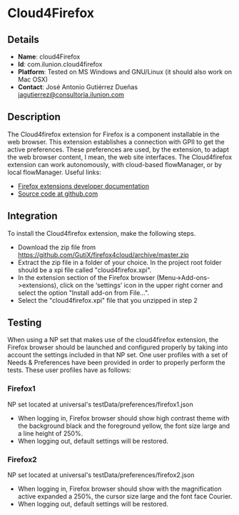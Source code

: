 # Cloud4Firefox

## Details

* __Name__: cloud4Firefox
* __Id__: com.ilunion.cloud4firefox
* __Platform__: Tested on MS Windows and GNU/Linux (it should also work on Mac OSX)
* __Contact__: José Antonio Gutiérrez Dueñas <jagutierrez@consultoria.ilunion.com>

## Description
The Cloud4firefox extension for Firefox is a component installable in the web browser. This extension establishes a connection with GPII to get the active preferences. These preferences are used, by the extension, to adapt the web browser content, I mean, the web site interfaces.
The Cloud4firefox extension can work autonomously, with cloud-based flowManager, or by local flowManager.
Useful links:

  * [Firefox extensions developer documentation](https://developer.mozilla.org/en-US/Add-ons)
  * [Source code at github.com](https://github.com/GutiX/firefox4cloud)

## Integration
To install the Cloud4firefox extension, make the following steps.

  * Download the zip file from https://github.com/GutiX/firefox4cloud/archive/master.zip 
  * Extract the zip file in a folder of your choice. In the project root folder should be a xpi file called "cloud4firefox.xpi".
  * In the extension section of the Firefox browser (Menu->Add-ons->extensions), click on the ‘settings’ icon in the upper right corner and select the option "Install add-on from File...".
  * Select the "cloud4firefox.xpi" file that you unzipped in step 2


## Testing
When using a NP set that makes use of the cloud4firefox extension, the Firefox browser should be launched and configured properly by taking into account the settings included in that NP set.
One user profiles with a set of Needs & Preferences have been provided in order to properly perform the tests.
These user profiles have as follows:

### Firefox1
NP set located at universal's testData/preferences/firefox1.json

  * When logging in, Firefox browser should show high contrast theme with the background black and the foreground yellow, the font size large and a line height of 250%.
  * When logging out, default settings will be restored.
  
### Firefox2
NP set located at universal's testData/preferences/firefox2.json

  * When logging in, Firefox browser should show with the magnification active expanded a 250%, the cursor size large and the font face Courier.
  * When logging out, default settings will be restored.
